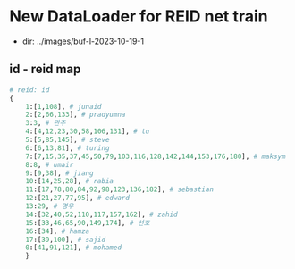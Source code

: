 # New DataLoader for REID net train

- dir: ../images/buf-l-2023-10-19-1

## id - reid map

```python
# reid: id
{
    1:[1,108], # junaid
    2:[2,66,133], # pradyumna
    3:3, # 관주
    4:[4,12,23,30,58,106,131], # tu
    5:[5,85,145], # steve
    6:[6,13,81], # turing
    7:[7,15,35,37,45,50,79,103,116,128,142,144,153,176,180], # maksym
    8:8, # umair
    9:[9,38], # jiang
    10:[14,25,28], # rabia
    11:[17,78,80,84,92,98,123,136,182], # sebastian
    12:[21,27,77,95], # edward
    13:29, # 명우
    14:[32,40,52,110,117,157,162], # zahid
    15:[33,46,65,90,149,174], # 선호
    16:[34], # hamza
    17:[39,100], # sajid
    0:[41,91,121], # mohamed
    }
```
